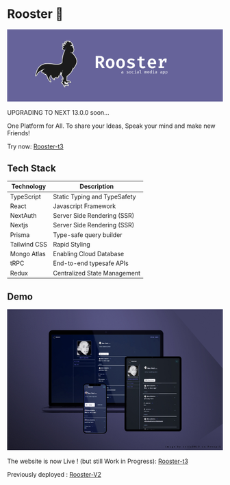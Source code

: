 # Rooster :rooster:

![Alt text](/screenshots/Rooster%20Header.jpg)

UPGRADING TO NEXT 13.0.0 soon...

One Platform for All. To share your Ideas, Speak your mind and make new Friends!

Try now: [Rooster-t3](https://rooster-wheat.vercel.app/)

## Tech Stack

| Technology   | Description                  |
| ------------ | ---------------------------- |
| TypeScript   | Static Typing and TypeSafety |
| React        | Javascript Framework         |
| NextAuth     | Server Side Rendering (SSR)  |
| Nextjs       | Server Side Rendering (SSR)  |
| Prisma       | Type-safe query builder      |
| Tailwind CSS | Rapid Styling                |
| Mongo Atlas  | Enabling Cloud Database      |
| tRPC         | End-to-end typesafe APIs     |
| Redux        | Centralized State Management |

## Demo

![Alt text](/screenshots/device.jpg)

The website is now Live ! (but still Work in Progress): [Rooster-t3](https://rooster-wheat.vercel.app/)

Previously deployed : [Rooster-V2](https://rooster-react.netlify.app/)
